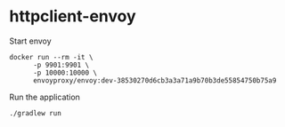 # httpclient-envoy

Start envoy

```
docker run --rm -it \
      -p 9901:9901 \
      -p 10000:10000 \
      envoyproxy/envoy:dev-38530270d6cb3a3a71a9b70b3de55854750b75a9
```

Run the application

```
./gradlew run
```